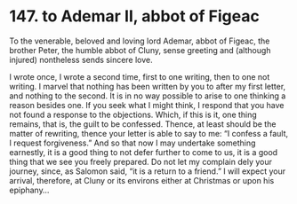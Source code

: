 # 147. to Ademar II, abbot of Figeac

To the venerable, beloved and loving lord Ademar, abbot of Figeac, the brother Peter, the humble abbot of Cluny, sense greeting and \(although injured\) nontheless sends sincere love.

I wrote once, I wrote a second time, first to one writing, then to one not writing. I marvel that nothing has been written by you to after my first letter, and nothing to the second. It is in no way possible to arise to one thinking a reason besides one. If you seek what I might think, I respond that you have not found a response to the objections. Which, if this is it, one thing remains, that is, the guilt to be confessed. Thence, at least should be the matter of rewriting, thence your letter is able to say to me: “I confess a fault, I request forgiveness.” And so that now I may undertake something earnestly, it is a good thing to not defer further to come to us, it is a good thing that we see you freely prepared. Do not let my complain dely your journey, since, as Salomon said, “it is a return to a friend.” I will expect your arrival, therefore, at Cluny or its environs either at Christmas or upon his epiphany…

